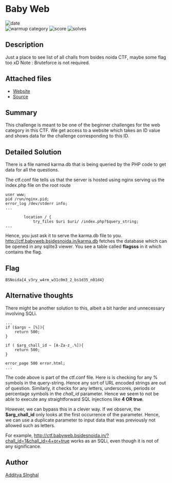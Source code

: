 # Baby Web

![date](https://img.shields.io/badge/date-07.08.2021-brightgreen.svg)  
![warmup category](https://img.shields.io/badge/category-web-red.svg)
![score](https://img.shields.io/badge/score-420-blue.svg)
![solves](https://img.shields.io/badge/solves-68-brightgreen.svg)

## Description

Just a place to see list of all challs from bsides noida CTF, maybe some flag too xD
Note : Bruteforce is not required.


## Attached files

- [Website](http://ctf.babyweb.bsidesnoida.in/)
- [Source](https://storage.googleapis.com/noida_ctf/Web/baby_web.zip)

## Summary
This challenge is meant to be one of the beginner challenges for the web category in this CTF.
We get access to a website which takes an ID value and shows data for the challenge corresponding to this ID.

## Detailed Solution
There is a file named karma.db that is being queried by the PHP code to get data for all the questions.

The ctf.conf file tells us that the server is hosted using nginx serving us the index.php file on the root route

```
user www;
pid /run/nginx.pid;
error_log /dev/stderr info;
...

		location / {
            try_files $uri $uri/ /index.php?$query_string;
...
```

Hence, you just ask it to serve the karma.db file to you.
http://ctf.babyweb.bsidesnoida.in/karma.db fetches the database which can be opened in any sqlite3 viewer. You see a table called **flagsss** in it which contains the flag.

## Flag
```
BSNoida{4_v3ry_w4rm_w31c0m3_2_bs1d35_n01d4}
```

## Alternative thoughts
There might be another solution to this, albeit a bit harder and unnecessary involving SQLi.
```
...
if ($args ~ [%]){
    return 500;
}

if ( $arg_chall_id ~ [A-Za-z_.%]){
    return 500;
}

error_page 500 error.html;
...
```
The code above is part of the ctf.conf file. Here is is checking for any % symbols in the query-string. Hence any sort of URL encoded strings are out of question. Similarly, it checks for any letters, underscores, periods or percentage symbols in the *chall_id* parameter. Hence we seem to not be able to execute any straightforward SQL injections like **4 OR true**.

However, we can bypass this in a clever way. If we observe, the **$arg_chall_id** only looks at the first occurrence of the parameter. Hence, we can use a duplicate parameter to input data that was previously not allowed such as letters.

For example, http://ctf.babyweb.bsidesnoida.in/?chall_id=1&chall_id=4+or+true works as an SQLi, even though it is not of any significance.

## Author
[Additya SInghal](https://github.com/UnknownAbyss)
